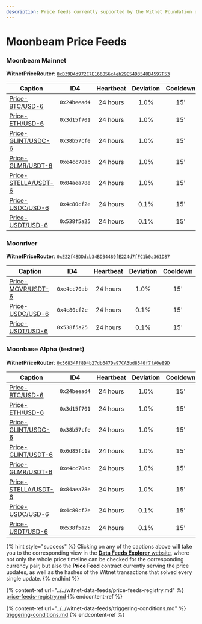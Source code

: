 ```yaml
---
description: Price feeds currently supported by the Witnet Foundation on Moonbeam networks
---
```


# Moonbeam Price Feeds

### Moonbeam Mainnet

**WitnetPriceRouter**: [`0xD39D4d972C7E166856c4eb29E54D3548B4597F53`](https://blockscout.moonbeam.network/address/0xD39D4d972C7E166856c4eb29E54D3548B4597F53/read-contract)

| **Caption**                                                                           | **ID4**      | **Heartbeat** | **Deviation** | **Cooldown** |
| ------------------------------------------------------------------------------------- | ------------ | :-----------: | :-----------: | :----------: |
| [Price-BTC/USD-6](https://feeds.witnet.io/feeds/moonbeam-mainnet\_btc-usd\_6)         | `0x24beead4` |    24 hours   |      1.0%     |      15'     |
| [Price-ETH/USD-6](https://feeds.witnet.io/feeds/moonbeam-mainnet\_eth-usd\_6)         | `0x3d15f701` |    24 hours   |      1.0%     |      15'     |
| [Price-GLINT/USDC-6](https://feeds.witnet.io/feeds/moonbeam-mainnet\_glint-usdc\_6)   | `0x38b57cfe` |    24 hours   |      1.0%     |      15'     |
| [Price-GLMR/USDT-6](https://feeds.witnet.io/feeds/moonbeam-mainnet\_glmr-usdt\_6)     | `0xe4cc70ab` |    24 hours   |      1.0%     |      15'     |
| [Price-STELLA/USDT-6](https://feeds.witnet.io/feeds/moonbeam-mainnet\_stella-usdt\_6) | `0x84aea78e` |    24 hours   |      1.0%     |      15'     |
| [Price-USDC/USD-6](https://feeds.witnet.io/feeds/moonbeam-mainnet\_usdc-usd\_6)       | `0x4c80cf2e` |    24 hours   |      0.1%     |      15'     |
| [Price-USDT/USD-6](https://feeds.witnet.io/feeds/moonbeam-mainnet\_usdt-usd\_6)       | `0x538f5a25` |    24 hours   |      0.1%     |      15'     |

### Moonriver

**WitnetPriceRouter**: [`0xE22f48DDdcb34BD34489fE224d7fFC1b0a361D87`](https://moonriver.moonscan.io/address/0xE22f48DDdcb34BD34489fE224d7fFC1b0a361D87#readContract)

| **Caption**                                                                         | **ID4**      | **Heartbeat** | **Deviation** | **Cooldown** |
| ----------------------------------------------------------------------------------- | ------------ | :-----------: | :-----------: | :----------: |
| [Price-MOVR/USDT-6](https://feeds.witnet.io/feeds/moonbeam-moonriver\_movr-usdt\_6) | `0xe4cc70ab` |    24 hours   |      1.0%     |      15'     |
| [Price-USDC/USD-6](https://feeds.witnet.io/feeds/moonbeam-moonriver\_usdc-usd\_6)   | `0x4c80cf2e` |    24 hours   |      0.1%     |      15'     |
| [Price-USDT/USD-6](https://feeds.witnet.io/feeds/moonbeam-moonriver\_usdt-usd\_6)   | `0x538f5a25` |    24 hours   |      0.1%     |      15'     |

### Moonbase Alpha (testnet)

**WitnetPriceRouter**: [`0x56834Ff8D4b27db647Da97CA3bd8540f7fA0e89D`](https://moonbase.moonscan.io/address/0x56834Ff8D4b27db647Da97CA3bd8540f7fA0e89D#readContract)

| **Caption**                                                                            | **ID4**      | **Heartbeat** | **Deviation** | **Cooldown** |
| -------------------------------------------------------------------------------------- | ------------ | :-----------: | :-----------: | :----------: |
| [Price-BTC/USD-6](https://feeds.witnet.io/feeds/moonbeam-moonbase\_btc-usd\_6)         | `0x24beead4` |    24 hours   |      1.0%     |      15'     |
| [Price-ETH/USD-6](https://feeds.witnet.io/feeds/moonbeam-moonbase\_eth-usd\_6)         | `0x3d15f701` |    24 hours   |      1.0%     |      15'     |
| [Price-GLINT/USDC-6](https://feeds.witnet.io/feeds/moonbeam-moonbase\_glint-usdc\_6)   | `0x38b57cfe` |    24 hours   |      1.0%     |      15'     |
| [Price-GLINT/USDT-6](https://feeds.witnet.io/feeds/moonbeam-moonbase\_glint-usdt\_6)   | `0x6d85fc1a` |    24 hours   |      1.0%     |      15'     |
| [Price-GLMR/USDT-6](https://feeds.witnet.io/feeds/moonbeam-moonbase\_glmr-usdt\_6)     | `0xe4cc70ab` |    24 hours   |      1.0%     |      15'     |
| [Price-STELLA/USDT-6](https://feeds.witnet.io/feeds/moonbeam-moonbase\_stella-usdt\_6) | `0x84aea78e` |    24 hours   |      1.0%     |      15'     |
| [Price-USDC/USD-6](https://feeds.witnet.io/feeds/moonbeam-moonbase\_usdc-usd\_6)       | `0x4c80cf2e` |    24 hours   |      0.1%     |      15'     |
| [Price-USDT/USD-6](https://feeds.witnet.io/feeds/moonbeam-moonbase\_usdt-usd\_6)       | `0x538f5a25` |    24 hours   |      0.1%     |      15'     |

{% hint style="success" %}
Clicking on any of the captions above will take you to the corresponding view in the [**Data Feeds Explorer** website](https://feeds.witnet.io), where not only the whole price timeline can be checked for the corresponding currency pair, but also the **Price Feed** contract currently serving the price updates, as well as the hashes of the Witnet transactions that solved every single update.
{% endhint %}

{% content-ref url="../../witnet-data-feeds/price-feeds-registry.md" %}
[price-feeds-registry.md](../../witnet-data-feeds/price-feeds-registry.md)
{% endcontent-ref %}

{% content-ref url="../../witnet-data-feeds/triggering-conditions.md" %}
[triggering-conditions.md](../../witnet-data-feeds/triggering-conditions.md)
{% endcontent-ref %}
